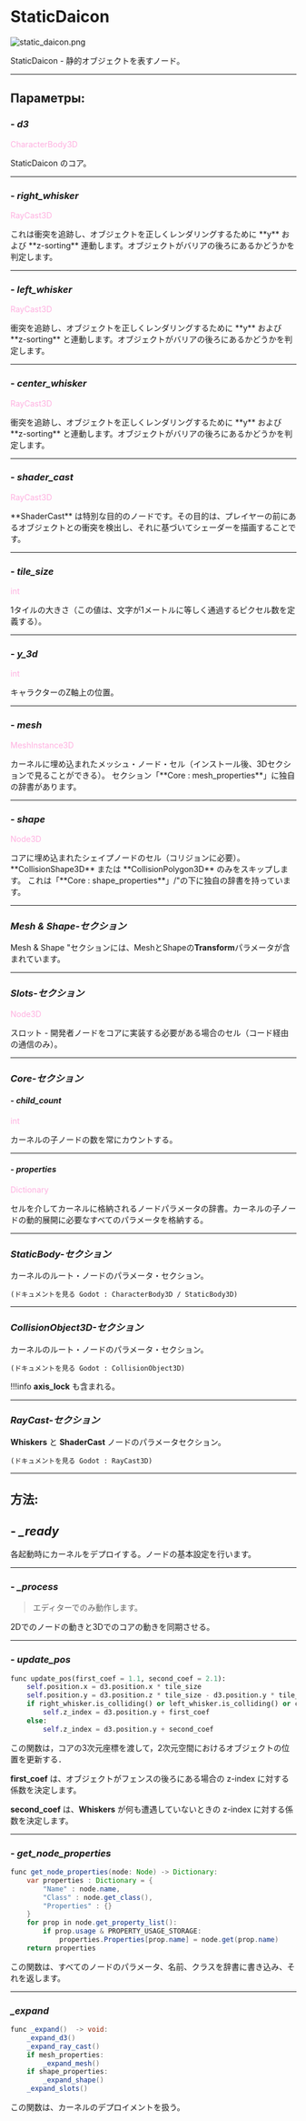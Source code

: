 # StaticDaicon

![static_daicon.png](../assets/images/static_daicon.png)

StaticDaicon - 静的オブジェクトを表すノード。

---
## **Параметры**:

### - *d3*
<p style="color:#ffb0e0;">CharacterBody3D</p>
StaticDaicon のコア。

---
### - *right_whisker*
<p style="color:#ffb0e0;">RayCast3D</p>
これは衝突を追跡し、オブジェクトを正しくレンダリングするために **y** および **z-sorting** 連動します。オブジェクトがバリアの後ろにあるかどうかを判定します。

---
### - *left_whisker*
<p style="color:#ffb0e0;">RayCast3D</p>
衝突を追跡し、オブジェクトを正しくレンダリングするために **y** および **z-sorting** と連動します。オブジェクトがバリアの後ろにあるかどうかを判定します。

---
### - *center_whisker*
<p style="color:#ffb0e0;">RayCast3D</p>
衝突を追跡し、オブジェクトを正しくレンダリングするために **y** および **z-sorting** と連動します。オブジェクトがバリアの後ろにあるかどうかを判定します。

---
### - *shader_cast*
<p style="color:#ffb0e0;">RayCast3D</p>
**ShaderCast** は特別な目的のノードです。その目的は、プレイヤーの前にあるオブジェクトとの衝突を検出し、それに基づいてシェーダーを描画することです。

---
### - *tile_size*
<p style="color:#ffb0e0;">int</p>
1タイルの大きさ（この値は、文字が1メートルに等しく通過するピクセル数を定義する）。

---
### - *y_3d*
<p style="color:#ffb0e0;">int</p>
キャラクターのZ軸上の位置。

---
### - *mesh*
<p style="color:#ffb0e0;">MeshInstance3D</p>
カーネルに埋め込まれたメッシュ・ノード・セル（インストール後、3Dセクションで見ることができる）。
セクション「**Core : mesh_properties**」に独自の辞書があります。

---
### - *shape*
<p style="color:#ffb0e0;">Node3D</p>
コアに埋め込まれたシェイプノードのセル（コリジョンに必要）。
**CollisionShape3D** または **CollisionPolygon3D** のみをスキップします。
これは「**Core : shape_properties**」/"の下に独自の辞書を持っています。

---
### *Mesh & Shape-セクション*

Mesh & Shape "セクションには、MeshとShapeの**Transform**パラメータが含まれています。

---
### *Slots-セクション*
<p style="color:#ffb0e0;">Node3D</p>
スロット - 開発者ノードをコアに実装する必要がある場合のセル（コード経由の通信のみ）。

---
### *Core-セクション*
#### - *child_count*
<p style="color:#ffb0e0;">int</p>
カーネルの子ノードの数を常にカウントする。

---
#### - *properties*
<p style="color:#ffb0e0;">Dictionary</p>
セルを介してカーネルに格納されるノードパラメータの辞書。カーネルの子ノードの動的展開に必要なすべてのパラメータを格納する。

---
### *StaticBody-セクション*

カーネルのルート・ノードのパラメータ・セクション。

`(ドキュメントを見る Godot : CharacterBody3D / StaticBody3D)`

---
### *CollisionObject3D-セクション*

カーネルのルート・ノードのパラメータ・セクション。

`(ドキュメントを見る Godot : CollisionObject3D)`

!!!info
	**axis_lock** も含まれる。

---
### *RayCast-セクション*

**Whiskers** と **ShaderCast** ノードのパラメータセクション。

`(ドキュメントを見る Godot : RayCast3D)`

---
## **方法**:
## - *_ready*

各起動時にカーネルをデプロイする。ノードの基本設定を行います。

---
### - *_process*

> エディターでのみ動作します。

2Dでのノードの動きと3Dでのコアの動きを同期させる。

---
### - *update_pos*

```python
func update_pos(first_coef = 1.1, second_coef = 2.1):
	self.position.x = d3.position.x * tile_size
	self.position.y = d3.position.z * tile_size - d3.position.y * tile_size
	if right_whisker.is_colliding() or left_whisker.is_colliding() or center_whisker.is_colliding():
		self.z_index = d3.position.y + first_coef
	else:
		self.z_index = d3.position.y + second_coef
```

この関数は，コアの3次元座標を渡して，2次元空間におけるオブジェクトの位置を更新する．

**first_coef** は、オブジェクトがフェンスの後ろにある場合の z-index に対する係数を決定します。

**second_coef** は、**Whiskers** が何も遭遇していないときの z-index に対する係数を決定します。

---
### - *get_node_properties*

```java
func get_node_properties(node: Node) -> Dictionary:
	var properties : Dictionary = {
		"Name" : node.name,
		"Class" : node.get_class(),
		"Properties" : {}
	}
	for prop in node.get_property_list():
		if prop.usage & PROPERTY_USAGE_STORAGE:
			properties.Properties[prop.name] = node.get(prop.name)
	return properties
```


この関数は、すべてのノードのパラメータ、名前、クラスを辞書に書き込み、それを返します。

---
### *_expand*

```java
func _expand()  -> void:
	_expand_d3()
	_expand_ray_cast()
	if mesh_properties:
		_expand_mesh()
	if shape_properties:
		_expand_shape()
	_expand_slots()
```

この関数は、カーネルのデプロイメントを扱う。
